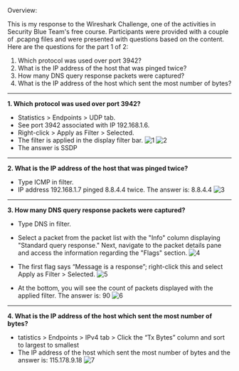 Overview:

This is my response to the Wireshark Challenge, one of the activities in Security Blue Team's free course. Participants were provided with a couple of .pcapng files and were presented with questions based on the content. Here are the questions for the part 1 of 2:

1. Which protocol was used over port 3942?
2. What is the IP address of the host that was pinged twice?
3. How many DNS query response packets were captured?
4. What is the IP address of the host which sent the most number of bytes?
---

**1. Which protocol was used over port 3942?**

- Statistics > Endpoints > UDP tab.
- See port 3942 associated with IP 192.168.1.6.
- Right-click > Apply as Filter > Selected.
- The filter is applied in the display filter bar.
![1](https://github.com/ButchBytes-sec/ButchBytes-sec/assets/78964580/b682b957-2cf8-4198-971d-aa7956a08a5f)
![2](https://github.com/ButchBytes-sec/ButchBytes-sec/assets/78964580/3d6e2342-90db-43f6-95fe-cd61774ca46d)
- The answer is SSDP
---
**2. What is the IP address of the host that was pinged twice?**
- Type ICMP in filter.
- IP address 192.168.1.7 pinged 8.8.4.4 twice. The answer is: 8.8.4.4
 ![3](https://github.com/ButchBytes-sec/ButchBytes-sec/assets/78964580/875d9b2d-aa8a-4ea0-8ccf-4e6654d8b303)

---
**3. How many DNS query response packets were captured?**
- Type DNS in filter.
- Select a packet from the packet list with the "Info" column displaying "Standard query response." Next, navigate to the packet details pane and access the information regarding the "Flags" section.
![4](https://github.com/ButchBytes-sec/ButchBytes-sec/assets/78964580/2dfc41e2-586e-4880-9154-38bbcb41adcf)

- The first flag says “Message is a response”; right-click this and select Apply as Filter > Selected.
![5](https://github.com/ButchBytes-sec/ButchBytes-sec/assets/78964580/d4d16b08-0dd8-4207-a2cd-aec8450045ee)

- At the bottom, you will see the count of packets displayed with the applied filter. The answer is: 90
![6](https://github.com/ButchBytes-sec/ButchBytes-sec/assets/78964580/94f57c81-ddfd-4676-aca6-19a8ce0d0e12)

---
**4. What is the IP address of the host which sent the most number of bytes?**
- tatistics > Endpoints > IPv4 tab > Click the “Tx Bytes” column and sort to largest to smallest
- The IP address of the host which sent the most number of bytes and the answer is: 115.178.9.18
![7](https://github.com/ButchBytes-sec/ButchBytes-sec/assets/78964580/6a90f364-4c68-4604-975a-e519c43dd0cf)



